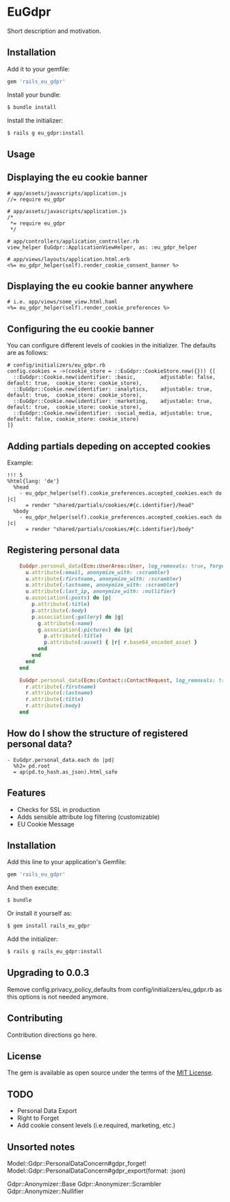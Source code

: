 # EuGdpr
Short description and motivation.

## Installation

Add it to your gemfile:

```ruby
gem 'rails_eu_gdpr'
```

Install your bundle:

```bash
$ bundle install
```

Install the initializer:

```bash
$ rails g eu_gdpr:install
```

## Usage

## Displaying the eu cookie banner

    # app/assets/javascripts/application.js
    //= require eu_gdpr

    # app/assets/javascripts/application.js
    /*
     *= require eu_gdpr
     */

    # app/controllers/application_controller.rb
    view_helper EuGdpr::ApplicationViewHelper, as: :eu_gdpr_helper

    # app/views/layouts/application.html.erb
    <%= eu_gdpr_helper(self).render_cookie_consent_banner %>

## Displaying the eu cookie banner anywhere

    # i.e. app/views/some_view.html.haml
    <%= eu_gdpr_helper(self).render_cookie_preferences %>

## Configuring the eu cookie banner

You can configure different levels of cookies in the initializer. The defaults are as follows:

    # config/initializers/eu_gdpr.rb
    config.cookies = ->(cookie_store = ::EuGdpr::CookieStore.new({})) {[
      ::EuGdpr::Cookie.new(identifier: :basic,        adjustable: false, default: true,  cookie_store: cookie_store),
      ::EuGdpr::Cookie.new(identifier: :analytics,    adjustable: true,  default: true,  cookie_store: cookie_store),
      ::EuGdpr::Cookie.new(identifier: :marketing,    adjustable: true,  default: true,  cookie_store: cookie_store),
      ::EuGdpr::Cookie.new(identifier: :social_media, adjustable: true,  default: false, cookie_store: cookie_store)
    ]}

## Adding partials depeding on accepted cookies

Example:

    !!! 5
    %html{lang: 'de'}
      %head
        - eu_gdpr_helper(self).cookie_preferences.accepted_cookies.each do |c|
          = render "shared/partials/cookies/#{c.identifier}/head"
      %body
        - eu_gdpr_helper(self).cookie_preferences.accepted_cookies.each do |c|
          = render "shared/partials/cookies/#{c.identifier}/body"

## Registering personal data

```ruby
    EuGdpr.personal_data(Ecm::UserArea::User, log_removals: true, forget_with: :anonymization) do |u|
      u.attribute(:email, anonymize_with: :scrambler)
      u.attribute(:firstname, anonymize_with: :scrambler)
      u.attribute(:lastname, anonymize_with: :scrambler)
      u.attribute(:last_ip, anonymize_with: :nullifier)
      u.association(:posts) do |p|
        p.attribute(:title)
        p.attribute(:body)
        p.association(:gallery) do |g|
          g.attribute(:name)
          g.association(:pictures) do |p|
            p.attribute(:title)
            p.attribute(:asset) { |r| r.base64_encoded_asset }
          end
        end
      end
    end
```

```ruby
    EuGdpr.personal_data(Ecm::Contact::ContactRequest, log_removals: true, forget_with: :deletion) do |r|
      r.attribute(:firstname)
      r.attribute(:lastname)
      r.attribute(:title)
      r.attribute(:body)
    end
```

## How do I show the structure of registered personal data?

    - EuGdpr.personal_data.each do |pd|
      %h2= pd.root
      = ap(pd.to_hash.as_json).html_safe

## Features

* Checks for SSL in production
* Adds sensible attribute log filtering (customizable)
* EU Cookie Message

## Installation
Add this line to your application's Gemfile:

```ruby
gem 'rails_eu_gdpr'
```

And then execute:
```bash
$ bundle
```

Or install it yourself as:
```bash
$ gem install rails_eu_gdpr
```

Add the initializer:

```bash
$ rails g rails_eu_gdpr:install
```

## Upgrading to 0.0.3

Remove config.privacy_policy_defaults from config/initializers/eu_gdpr.rb as this options is not needed anymore.

## Contributing
Contribution directions go here.

## License
The gem is available as open source under the terms of the [MIT License](https://opensource.org/licenses/MIT).

## TODO

* Personal Data Export
* Right to Forget
* Add cookie consent levels (i.e.required, marketing, etc.)

## Unsorted notes

Model::Gdpr::PersonalDataConcern#gdpr_forget!
Model::Gdpr::PersonalDataConcern#gdpr_export(format: :json)

Gdpr::Anonymizer::Base
Gdpr::Anonymizer::Scrambler
Gdpr::Anonymizer::Nullifier
